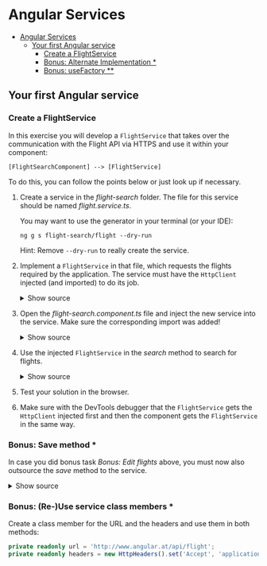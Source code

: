# Angular Services

- [Angular Services](#angular-services)
  - [Your first Angular service](#your-first-angular-service)
    - [Create a FlightService](#create-a-flightservice)
    - [Bonus: Alternate Implementation \*](#bonus-alternate-implementation-)
    - [Bonus: useFactory \*\*](#bonus-usefactory-)

## Your first Angular service

### Create a FlightService

In this exercise you will develop a `FlightService` that takes over the communication with the Flight API via HTTPS and use it within your component:

```
[FlightSearchComponent] --> [FlightService]
```

To do this, you can follow the points below or just look up if necessary.

1. Create a service in the _flight-search_ folder. The file for this service should be named _flight.service.ts_.

   You may want to use the generator in your terminal (or your IDE):

   ```
   ng g s flight-search/flight --dry-run
   ```

   Hint: Remove `--dry-run` to really create the service.

2. Implement a `FlightService` in that file, which requests the flights required by the application. The service must have the `HttpClient` injected (and imported) to do its job.

    <details>
    <summary>Show source</summary>
    <p>

   ```typescript
   @Injectable({ providedIn: 'root' })
   export class FlightService {
     private readonly http = inject(HttpClient);

     find(from: string, to: string): Observable<Flight[]> {
       const url = 'http://www.angular.at/api/flight';
       const headers = new HttpHeaders().set('Accept', 'application/json');
       const params = new HttpParams().set('from', from).set('to', to);

       return this.http.get<Flight[]>(url, { headers, params });
     }
   }
   ```

    </p>
    </details>

3. Open the _flight-search.component.ts_ file and inject the new service into the service. Make sure the corresponding import was added!

   <details>
   <summary>Show source</summary>
   <p>

   ```typescript
   […]
   export class FlightSearchComponent {
     […]
     private readonly flightService = inject(FlightService);
     […]
   }
   ```

   </p>
   </details>

4. Use the injected `FlightService` in the _search_ method to search for flights.

   <details>
   <summary>Show source</summary>
   <p>

   ```typescript
   search(): void {
     this.flightService.find(this.from, this.to)
       .subscribe({
         next: (flights) => {
           this.flights = flights;
         },
         error: (errResp) => {
           console.error('Error loading flights', errResp);
         }
       });
   }
   ```

   </p>
   </details>

5. Test your solution in the browser.

6. Make sure with the DevTools debugger that the `FlightService` gets the `HttpClient` injected first and then the component gets the `FlightService` in the same way.

### Bonus: Save method \*

In case you did bonus task _Bonus: Edit flights_ above, you must now also outsource the _save_ method to the service.

<details>
<summary>Show source</summary>
<p>

```typescript
save(flight: Flight): Observable<Flight> {
 const url = 'http://www.angular.at/api/flight';
 const headers = new HttpHeaders().set('Accept', 'application/json');

 return this.http.post<Flight>(url, flight, { headers });
}
```

</p>
</details>

### Bonus: (Re-)Use service class members \*

Create a class member for the URL and the headers and use them in both methods:

```typescript
private readonly url = 'http://www.angular.at/api/flight';
private readonly headers = new HttpHeaders().set('Accept', 'application/json');
```
